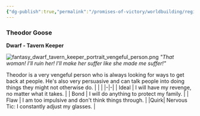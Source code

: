 ```yaml
---
{"dg-publish":true,"permalink":"/promises-of-victory/worldbuilding/regions/duesternest/theodor-goose/","title":"Theodor Goose","noteIcon":"SideNPC","created":"2023-01-25T02:26:53.673+01:00","updated":"2023-03-29T21:35:57.158+02:00"}
---
```


### Theodor Goose

**Dwarf - Tavern Keeper**

![fantasy_dwarf_tavern_keeper_portrait_vengeful_person.png](/img/user/resources/Pictures/fantasy_dwarf_tavern_keeper_portrait_vengeful_person.png)
_"That woman! I'll ruin her! I'll make her suffer like she made me suffer!"_

Theodor is a very vengeful person who is always looking for ways to get back at people. He's also very persuasive and can talk people into doing things they might not otherwise do.
| | |
|-|-|
| Ideal | I will have my revenge, no matter what it takes. |
| Bond | I will do anything to protect my family. |
| Flaw | I am too impulsive and don't think things through. |
|Quirk| Nervous Tic: I constantly adjust my glasses. |
